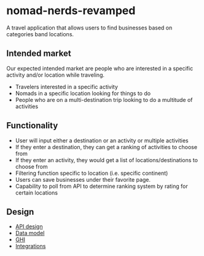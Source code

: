 # nomad-nerds-revamped

A travel application that allows users to find businesses based on categories band locations.

## Intended market

Our expected intended market are people who are interested in a specific activity and/or location while traveling.

* Travelers interested in a specific activity
* Nomads in a specific location looking for things to do
* People who are on a multi-destination trip looking to do a multitude of activities

## Functionality

* User will input either a destination or an activity or multiple activities
* If they enter a destination, they can get a ranking of activities to choose from
* If they enter an activity, they would get a list of locations/destinations to choose from
* Filtering function specific to location (i.e. specific continent)
* Users can save businesses under their favorite page. 
* Capability to poll from API to determine ranking system by rating for certain locations

## Design
* [API design](docs/apis.md)
* [Data model](docs/data-model.md)
* [GHI](docs/ghi.md)
* [Integrations](docs/integrations.md)